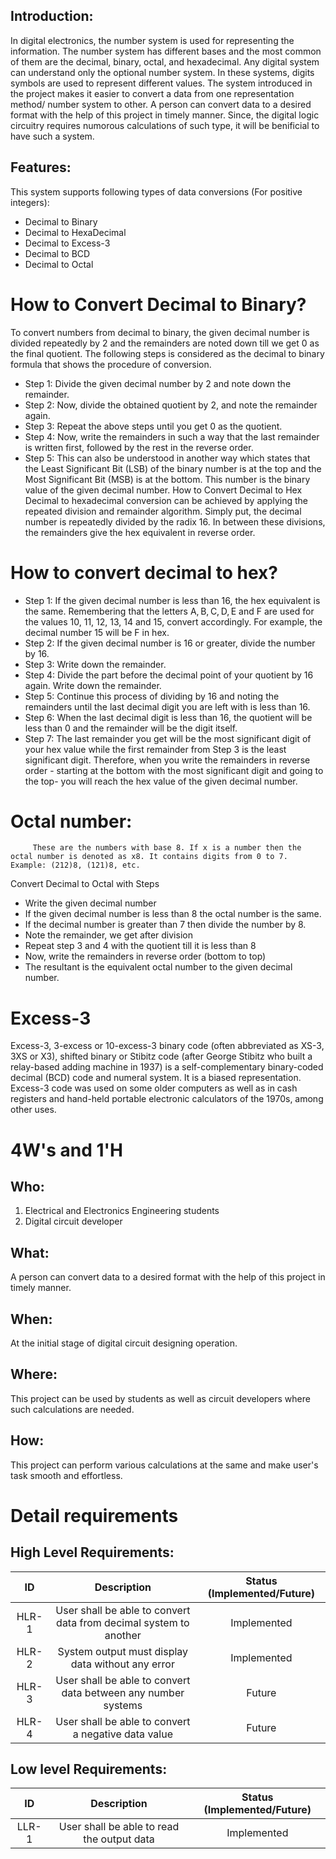 ## Introduction: 

  In digital electronics, the number system is used for representing the information. The number system has different bases and the most common of them are the decimal, binary, octal, and hexadecimal. Any digital system can understand only the optional number system. In these systems, digits symbols are used to represent different values. The system introduced in the project makes it easier to convert a data from one representation method/ number system to other. A person can convert data to a desired format with the help of this project in timely manner. Since, the digital logic circuitry requires numorous calculations of such type, it will be benificial to have such a system. 


## Features:

This system supports following types of data conversions (For positive integers): 
* Decimal to Binary
* Decimal to HexaDecimal
* Decimal to Excess-3
* Decimal to BCD
* Decimal to Octal

# How to Convert Decimal to Binary?
To convert numbers from decimal to binary, the given decimal number is divided repeatedly by 2 and the remainders are noted down till we get 0 as the final quotient. The following steps is considered as the decimal to binary formula that shows the procedure of conversion.

* Step 1: Divide the given decimal number by 2 and note down the remainder.
* Step 2: Now, divide the obtained quotient by 2, and note the remainder again.
* Step 3: Repeat the above steps until you get 0 as the quotient.
* Step 4: Now, write the remainders in such a way that the last remainder is written first, followed by the rest in the reverse order.
* Step 5: This can also be understood in another way which states that the Least Significant Bit (LSB) of the binary number is at the top and the Most Significant Bit (MSB) is at the bottom. This number is the binary value of the given decimal number.
How to Convert Decimal to Hex
Decimal to hexadecimal conversion can be achieved by applying the repeated division and remainder algorithm. Simply put, the decimal number is repeatedly divided by the radix 16. In between these divisions, the remainders give the hex equivalent in reverse order.

# How to convert decimal to hex?

* Step 1: If the given decimal number is less than 16, the hex equivalent is the same. Remembering that the letters A, B, C, D, E and F are used for the values 10, 11, 12, 13, 14 and 15, convert accordingly. For example, the decimal number 15 will be F in hex.
* Step 2: If the given decimal number is 16 or greater, divide the number by 16.
* Step 3: Write down the remainder.
* Step 4: Divide the part before the decimal point of your quotient by 16 again. Write down the remainder.
* Step 5: Continue this process of dividing by 16 and noting the remainders until the last decimal digit you are left with is less than 16.
* Step 6: When the last decimal digit is less than 16, the quotient will be less than 0 and the remainder will be the digit itself.
* Step 7: The last remainder you get will be the most significant digit of your hex value while the first remainder from Step 3 is the least significant digit. Therefore, when you write the remainders in reverse order - starting at the bottom with the most significant digit and going to the top- you will reach the hex value of the given decimal number.

# Octal number: 
         These are the numbers with base 8. If x is a number then the octal number is denoted as x8. It contains digits from 0 to 7. Example: (212)8, (121)8, etc.

Convert Decimal to Octal with Steps

* Write the given decimal number
* If the given decimal number is less than 8 the octal number is the same.
* If the decimal number is greater than 7 then divide the number by 8.
* Note the remainder, we get after division
* Repeat step 3 and 4 with the quotient till it is less than 8
* Now, write the remainders in reverse order (bottom to top)
* The resultant is the equivalent octal number to the given decimal number.


# Excess-3
Excess-3, 3-excess or 10-excess-3 binary code (often abbreviated as XS-3, 3XS or X3), shifted binary or Stibitz code (after George Stibitz who built a relay-based adding machine in 1937) is a self-complementary binary-coded decimal (BCD) code and numeral system. It is a biased representation. Excess-3 code was used on some older computers as well as in cash registers and hand-held portable electronic calculators of the 1970s, among other uses.



# 4W&#39;s and 1&#39;H

## Who:

1. Electrical and Electronics Engineering students
2. Digital circuit developer

## What:
A person can convert data to a desired format with the help of this project in timely manner.


## When:

At the initial stage of digital circuit designing operation.

## Where:

This project can be used by students as well as circuit developers where such calculations are needed.

## How:

This project can perform various calculations at the same and make user's task smooth and effortless.

# Detail requirements
## High Level Requirements:

| ID | Description | Status (Implemented/Future)|
|:---:|:---:|:---:|
|HLR-1| User shall be able to convert data from decimal system to another |Implemented|
|HLR-2| System output must display data without any error |Implemented|
|HLR-3| User shall be able to convert data between any number systems|Future|
|HLR-4| User shall be able to convert a negative data value|Future|

##  Low level Requirements:
| ID | Description | Status (Implemented/Future)|
|:---:|:---:|:---:|
|LLR-1|User shall be able to read the output data|Implemented| 

